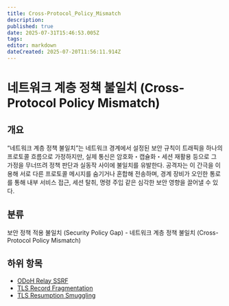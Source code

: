 ```yaml
---
title: Cross-Protocol_Policy_Mismatch
description: 
published: true
date: 2025-07-31T15:46:53.005Z
tags: 
editor: markdown
dateCreated: 2025-07-20T11:56:11.914Z
---
```


# 네트워크 계층 정책 불일치 (Cross-Protocol Policy Mismatch)

## 개요

“네트워크 계층 정책 불일치”는 네트워크 경계에서 설정된 보안 규칙이 트래픽을 하나의 프로토콜 흐름으로 가정하지만, 실제 통신은 암호화・캡슐화・세션 재활용 등으로 그 가정을 무너뜨려 정책 판단과 실동작 사이에 불일치를 유발한다. 공격자는 이 간극을 이용해 서로 다른 프로토콜 메시지를 숨기거나 혼합해 전송하며, 경계 장비가 오인한 통로를 통해 내부 서비스 접근, 세션 탈취, 명령 주입 같은 심각한 보안 영향을 끌어낼 수 있다.

## 분류

보안 정책 적용 불일치 (Security Policy Gap) - 네트워크 계층 정책 불일치 (Cross-Protocol Policy Mismatch)

## 하위 항목

* [ODoH Relay SSRF](https://semanticgap.mjsec.kr/en/home/Security_Policy_Gap/Cross-Protocol_Policy_Mismatch/ODoH_Relay_SSRF)
* [TLS Record Fragmentation](https://semanticgap.mjsec.kr/en/home/Security_Policy_Gap/Cross-Protocol_Policy_Mismatch/TLS_Record_Fragmentation)
* [TLS Resumption Smuggling](https://semanticgap.mjsec.kr/en/home/Security_Policy_Gap/Cross-Protocol_Policy_Mismatch/TLS_Resumption_Smuggling)
